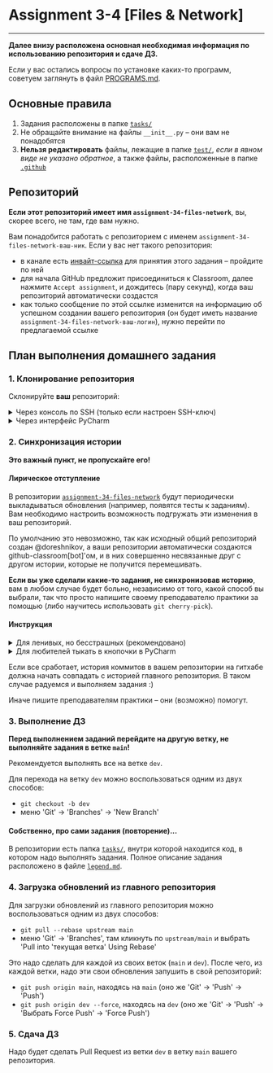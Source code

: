 # Assignment 3-4 [Files & Network]

---

**Далее внизу расположена основная необходимая информация по использованию репозитория и сдаче ДЗ.**

Если у вас остались вопросы по установке каких-то программ, советуем заглянуть в файл [PROGRAMS.md](PROGRAMS.md).

## Основные правила

1. Задания расположены в папке [`tasks/`](tasks)
2. Не обращайте внимание на файлы `__init__.py` &ndash; они вам не понадобятся
3. **Нельзя редактировать** файлы, лежащие в папке [`test/`](test),
   *если в явном виде не указано обратное*, а также файлы, расположенные в папке [`.github`](.github)

## Репозиторий

**Если этот репозиторий имеет имя `assignment-34-files-network`**, вы, скорее всего, не там, где вам нужно.

Вам понадобится работать с репозиторием с именем `assignment-34-files-network-ваш-ник`. Если у вас нет такого репозитория:

* в канале есть [инвайт-ссылка](https://classroom.github.com/a/vQqPhFE6) для принятия этого задания &ndash; пройдите
  по ней
* для начала GitHub предложит присоединиться к Classroom, далее нажмите `Accept assignment`, и дождитесь (пару секунд),
  когда ваш репозиторий автоматически создастся
* как только сообщение по этой ссылке изменится на информацию об успешном создании вашего репозитория (он будет иметь
  название `assignment-34-files-network-ваш-логин`), нужно перейти по предлагаемой ссылке

## План выполнения домашнего задания

### 1. Клонирование репозитория

Склонируйте **ваш** репозиторий:

<details>
<summary>Через консоль по SSH (только если настроен SSH-ключ)</summary>

1. Откройте консоль/терминал
2. Перейдите в папку, в которую хотите склонировать репозиторий, командой `cd`
3. Запустите команду

```shell
git clone git@github.com:ITMO-PhysTech-2022/assignment-02-functions-data-ваш-ник
```

4. В текущей директории должна появиться папка `assignment-01-basics-ваш-ник`
5. Откройте эту папку как проект в PyCharm

</details>

<details>
<summary>Через интерфейс PyCharm</summary>

1. Откройте PyCharm
2. Выберите меню 'Git' &rightarrow; 'Clone' или 'VCS' &rightarrow; 'Get from Version Control'
3. Вставьте ссылку `https://github.com/ITMO-PhysTech-2022/assignment-02-functions-data-basics-ваш-ник.git`
    * ссылку можно скопировать на странице репозитория на GitHub
4. Нажмите Clone, Trust project (если понадобится), Open

</details>

### 2. Синхронизация истории

**Это важный пункт, не пропускайте его!**

#### Лирическое отступление

В репозитории [`assignment-34-files-network`](https://github.com/ITMO-PhysTech-2022/assignment-34-files-network) будут
периодически выкладываться обновления (например, появятся тесты к заданиям). Вам необходимо настроить возможность
подгружать эти изменения в ваш репозиторий.

По умолчанию это невозможно, так как исходный общий репозиторий создан @doreshnikov, а ваши репозитории автоматически
создаются github-classroom[bot]'ом, и в них совершенно несвязанные друг с другом истории, которые не получится
перемешивать.

**Eсли вы уже сделали какие-то задания, не синхронизовав историю**, вам в любом случае будет больно, независимо
от того, какой способ вы выбрали, так что просто напишите своему преподавателю практики за помощью (либо научитесь
использовать `git cherry-pick`).

#### Инструкция

<details>
<summary>Для ленивых, но бесстрашных (рекомендовано)</summary>

Вы можете воспользоваться скриптом, который все сделает за вас.

**Предупреждение**:

* скрипт еще не тестировался во всех возможных сценариях
* вся ваша ветка `main` потеряется (хотя в теории данные можно будет восстановить, если вы не удалите
  с концами папку с проектом)
* все ваши незакоммиченные изменения тоже потеряются, но их уже будет не восстановить, если только PyCharm
  не запомнил их в историю файлов
* если у вас нет SSH-ключа, вам придется проделать некоторые действия руками, но основную работу скрипт сделает для вас

Для запуска скрипта:

1. Откройте Git Bash (найдите приложение поиском Windows) или Bash (если у вас Unix-подобная система)
2. Перейдите в папку текущего проекта с помощью команды `cd`. Если вы используете Windows и стандартную папку для
   проектов,
   команда будет выглядеть примерно так:

```shell
cd /c/Users/.../PycharmProjects/.../assignment-02-functions-data-ваш-ник
```

3. Запустите скрипт и следуйте инструкциям

```shell
./sync-history.sh
```

При возникновении любых проблем и ошибок пишите в телеграм [@doreshnikov](https://t.me/doreshnikov).

При невозникновении любых ошибок радуйтесь жизни и тому, что эта сомнительная штука работает... -_-
</details>

<details>
<summary>Для любителей тыкать в кнопочки в PyCharm</summary>

1. В открытом в PyCharm проекте выбираем меню 'Git' &rightarrow; 'Manage Remotes'
2. В появившемся окне нужно кликнуть на `+`, чтобы добавить удаленный (в смысле не локальный) репозиторий,
   в поле `Name:` написать `upstream`, а в `URL:` вставить ссылку на главный репозиторий (в нашем
   случае `https://github.com/ITMO-PhysTech-2022/assignment-34-files-network.git`)
3. После того, как кликнете 'OK', должна быть такая ситуация:

![Git Remotes](https://i.ibb.co/QpK87XQ/2022-09-28-11-37-14.png)

4. Подгружаем все изменения с помощью 'Git' &rightarrow; 'Fetch'
5. Далее выбираем **на нижней панели** Git наш созданный `upstream`, там ветку `main`
6. Кликаем на последний commit сбоку правой
   кнопкой мыши и выбираем 'Reset Current Branch to Here...'
   * в появившемся окне поставить галочку напротив 'Hard' (не 'Soft' и не 'Mixed')

![Reset upstream](https://i.ibb.co/QCWhWf0/2022-09-28-11-43-34.png)

6. Пушим все благодаря всё той же вкладке 'Git' сверху на панели: 'Git' &rightarrow; 'Push'
    * в появившемся окне вместо 'Push' в выпадающем меню выбираем 'Force Push'

</details>

Если все сработает, история коммитов в вашем репозитории на гитхабе должна начать совпадать с историей главного
репозитория.
В таком случае радуемся и выполняем задания :)

Иначе пишите преподавателям практики &ndash; они (возможно) помогут.

### 3. Выполнение ДЗ

**Перед выполнением заданий перейдите на другую ветку, не выполняйте задания в ветке `main`!**

Рекомендуется выполнять все на ветке `dev`.

Для перехода на ветку `dev` можно воспользоваться одним из двух способов:

* `git checkout -b dev`
* меню 'Git' &rightarrow; 'Branches' &rightarrow; 'New Branch'

#### Собственно, про сами задания (повторение)...

В репозитории есть папка [`tasks/`](tasks), внутри которой находится код, в котором надо выполнять задания. 
Полное описание задания расположено в файле [`legend.md`](tasks/legend.md).

### 4. Загрузка обновлений из главного репозитория

Для загрузки обновлений из главного репозитория можно воспользоваться одним из двух способов:

* `git pull --rebase upstream main`
* меню 'Git' &rightarrow; 'Branches', там кликнуть по `upstream/main` и выбрать 'Pull into \'текущая ветка\' Using
  Rebase'

Это надо сделать для каждой из своих веток (`main` и `dev`). После чего, из каждой ветки, надо эти свои обновления 
запушить в свой репозиторий:

* `git push origin main`, находясь на `main` (оно же 'Git' &rightarrow; 'Push' &rightarrow; 'Push')
* `git push origin dev --force`, находясь на `dev` (оно же 'Git' &rightarrow; 'Push' &rightarrow; 'Выбрать Force Push' 
   &rightarrow; 'Force Push')

### 5. Сдача ДЗ

Надо будет сделать Pull Request из ветки `dev` в ветку `main` вашего репозитория.
